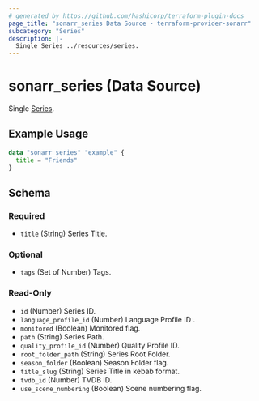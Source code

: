 ```yaml
---
# generated by https://github.com/hashicorp/terraform-plugin-docs
page_title: "sonarr_series Data Source - terraform-provider-sonarr"
subcategory: "Series"
description: |-
  Single Series ../resources/series.
---
```


# sonarr_series (Data Source)

[subcategory:Series]: #
Single [Series](../resources/series).

## Example Usage

```terraform
data "sonarr_series" "example" {
  title = "Friends"
}
```

<!-- schema generated by tfplugindocs -->
## Schema

### Required

- `title` (String) Series Title.

### Optional

- `tags` (Set of Number) Tags.

### Read-Only

- `id` (Number) Series ID.
- `language_profile_id` (Number) Language Profile ID .
- `monitored` (Boolean) Monitored flag.
- `path` (String) Series Path.
- `quality_profile_id` (Number) Quality Profile ID.
- `root_folder_path` (String) Series Root Folder.
- `season_folder` (Boolean) Season Folder flag.
- `title_slug` (String) Series Title in kebab format.
- `tvdb_id` (Number) TVDB ID.
- `use_scene_numbering` (Boolean) Scene numbering flag.


